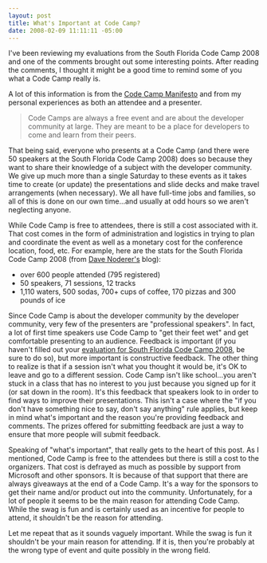 ```yaml
---
layout: post
title: What's Important at Code Camp?
date: 2008-02-09 11:11:11 -05:00
---
```


I've been reviewing my evaluations from the South Florida Code Camp 2008 and one of the comments brought out some interesting points. After reading the comments, I thought it might be a good time to remind some of you what a Code Camp really is.

A lot of this information is from the [Code Camp Manifesto](http://blogs.msdn.com/trobbins/archive/2004/12/12/280181.aspx) and from my personal experiences as both an attendee and a presenter.

> Code Camps are always a free event and are about the developer community at large. They are meant to be a place for developers to come and learn from their peers.

That being said, everyone who presents at a Code Camp (and there were 50 speakers at the South Florida Code Camp 2008) does so because they want to share their knowledge of a subject with the developer community. We give up much more than a single Saturday to these events as it takes time to create (or update) the presentations and slide decks and make travel arrangements (when necessary). We all have full-time jobs and families, so all of this is done on our own time...and usually at odd hours so we aren't neglecting anyone.

While Code Camp is free to attendees, there is still a cost associated with it. That cost comes in the form of administration and logistics in trying to plan and coordinate the event as well as a monetary cost for the conference location, food, etc. For example, here are the stats for the South Florida Code Camp 2008 (from [Dave Noderer's](http://geekswithblogs.net/dnoderer/Default.aspx) blog):

*   over 600 people attended (795 registered)
*   50 speakers, 71 sessions, 12 tracks
*   1,110 waters, 500 sodas, 700+ cups of coffee, 170 pizzas and 300 pounds of ice  

Since Code Camp is about the developer community by the developer community, very few of the presenters are "professional speakers". In fact, a lot of first time speakers use Code Camp to "get their feet wet" and get comfortable presenting to an audience. Feedback is important (if you haven't filled out your [evaluation for South Florida Code Camp 2008](http://www.codecampevals.com/Evaluation.aspx?CodeCampID=17), be sure to do so), but more important is constructive feedback. The other thing to realize is that if a session isn't what you thought it would be, it's OK to leave and go to a different session. Code Camp isn't like school...you aren't stuck in a class that has no interest to you just because you signed up for it (or sat down in the room). It's this feedback that speakers look to in order to find ways to improve their presentations. This isn't a case where the "if you don't have something nice to say, don't say anything" rule applies, but keep in mind what's important and the reason you're providing feedback and comments. The prizes offered for submitting feedback are just a way to ensure that more people will submit feedback.

Speaking of "what's important", that really gets to the heart of this post. As I mentioned, Code Camp is free to the attendees but there is still a cost to the organizers. That cost is defrayed as much as possible by support from Microsoft and other sponsors. It is because of that support that there are always giveaways at the end of a Code Camp. It's a way for the sponsors to get their name and/or product out into the community. Unfortunately, for a lot of people it seems to be the main reason for attending Code Camp. While the swag is fun and is certainly used as an incentive for people to attend, it shouldn't be the reason for attending.

Let me repeat that as it sounds vaguely important. While the swag is fun it shouldn't be your main reason for attending. If it is, then you're probably at the wrong type of event and quite possibly in the wrong field.
